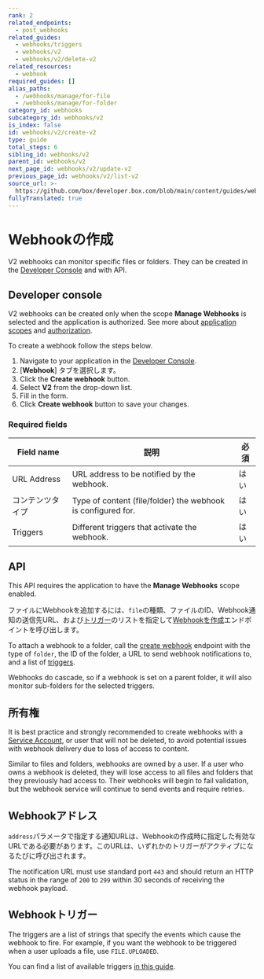 ```yaml
---
rank: 2
related_endpoints:
  - post_webhooks
related_guides:
  - webhooks/triggers
  - webhooks/v2
  - webhooks/v2/delete-v2
related_resources:
  - webhook
required_guides: []
alias_paths:
  - /webhooks/manage/for-file
  - /webhooks/manage/for-folder
category_id: webhooks
subcategory_id: webhooks/v2
is_index: false
id: webhooks/v2/create-v2
type: guide
total_steps: 6
sibling_id: webhooks/v2
parent_id: webhooks/v2
next_page_id: webhooks/v2/update-v2
previous_page_id: webhooks/v2/list-v2
source_url: >-
  https://github.com/box/developer.box.com/blob/main/content/guides/webhooks/v2/create-v2.md
fullyTranslated: true
---
```

# Webhookの作成

V2 webhooks can monitor specific files or folders. They can be created in the [Developer Console][console] and with API.

## Developer console

<Message type="warning">

V2 webhooks can be created only when the scope **Manage Webhooks** is selected and the application is authorized. See more about [application scopes][1] and [authorization][2].

</Message>

To create a webhook follow the steps below.

1. Navigate to your application in the [Developer Console][console].
2. \[**Webhook**] タブを選択します。
3. Click the **Create webhook** button.
4. Select **V2** from the drop-down list.
5. Fill in the form.
6. Click **Create webhook** button to save your changes.

### Required fields

<!-- markdownlint-disable line-length -->

| Field name  | 説明                                                           | 必須 |
| ----------- | ------------------------------------------------------------ | -- |
| URL Address | URL address to be notified by the webhook.                   | はい |
| コンテンツタイプ    | Type of content (file/folder) the webhook is configured for. | はい |
| Triggers    | Different triggers that activate the webhook.                | はい |

<!-- markdownlint-enable line-length -->

## API

<Message type="warning">

This API requires the application to have the **Manage Webhooks** scope enabled.

</Message>

ファイルにWebhookを追加するには、`file`の種類、ファイルのID、Webhook通知の送信先URL、および[トリガー][4]のリストを指定して[Webhookを作成][3]エンドポイントを呼び出します。

<Samples id="post_webhooks">

</Samples>

To attach a webhook to a folder, call the [create webhook][3] endpoint with the type of `folder`, the ID of the folder, a URL to send webhook notifications to, and a list of [triggers][4].

<Samples id="post_webhooks" variant="for_folder">

</Samples>

<Message type="notice">

Webhooks do cascade, so if a webhook is set on a parent folder, it will also monitor sub-folders for the selected triggers.

</Message>

## 所有権

It is best practice and strongly recommended to create webhooks with a [Service Account][sa], or user that will not be deleted, to avoid potential issues with webhook delivery due to loss of access to content.

Similar to files and folders, webhooks are owned by a user. If a user who owns a webhook is deleted, they will lose access to all files and folders that they previously had access to. Their webhooks will begin to fail validation, but the webhook service will continue to send events and require retries.

## Webhookアドレス

`address`パラメータで指定する通知URLは、Webhookの作成時に指定した有効なURLである必要があります。このURLは、いずれかのトリガーがアクティブになるたびに呼び出されます。

The notification URL must use standard port `443` and should return an HTTP status in the range of `200` to `299` within 30 seconds of receiving the webhook payload.

## Webhookトリガー

The triggers are a list of strings that specify the events which cause the webhook to fire. For example, if you want the webhook to be triggered when a user uploads a file, use `FILE.UPLOADED`.

You can find a list of available triggers [in this guide][4].

[1]: g://applications

[2]: g://authorization

[3]: e://post_webhooks

[4]: g://webhooks/triggers

[sa]: g://getting-started/user-types/service-account

[console]: https://app.box.com/developers/console

